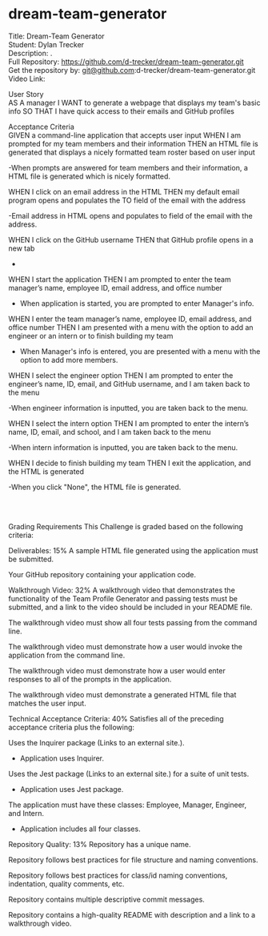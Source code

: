 # dream-team-generator

Title: Dream-Team Generator</br>
Student: Dylan Trecker</br>
Description: .</br>
Full Repository: https://github.com/d-trecker/dream-team-generator.git</br>
Get the repository by: git@github.com:d-trecker/dream-team-generator.git </br>
Video Link: </br>

User Story</br>
AS A manager
I WANT to generate a webpage that displays my team's basic info
SO THAT I have quick access to their emails and GitHub profiles


Acceptance Criteria</br>
GIVEN a command-line application that accepts user input
WHEN I am prompted for my team members and their information
THEN an HTML file is generated that displays a nicely formatted team roster based on user input

-When prompts are answered for team members and their information, a HTML file is generated which is nicely formatted.

WHEN I click on an email address in the HTML
THEN my default email program opens and populates the TO field of the email with the address

-Email address in HTML opens and populates to field of the email with the address. 

WHEN I click on the GitHub username
THEN that GitHub profile opens in a new tab

-

WHEN I start the application
THEN I am prompted to enter the team manager’s name, employee ID, email address, and office number

- When application is started, you are prompted to enter Manager's info.

WHEN I enter the team manager’s name, employee ID, email address, and office number
THEN I am presented with a menu with the option to add an engineer or an intern or to finish building my team

- When Manager's info is entered, you are presented with a menu with the option to add more members. 

WHEN I select the engineer option
THEN I am prompted to enter the engineer’s name, ID, email, and GitHub username, and I am taken back to the menu

-When engineer information is inputted, you are taken back to the menu. 

WHEN I select the intern option
THEN I am prompted to enter the intern’s name, ID, email, and school, and I am taken back to the menu

-When intern information is inputted, you are taken back to the menu. 

WHEN I decide to finish building my team
THEN I exit the application, and the HTML is generated

-When you click "None", the HTML file is generated. 


</br>
</br>

Grading Requirements
This Challenge is graded based on the following criteria:

Deliverables: 15%
A sample HTML file generated using the application must be submitted.

Your GitHub repository containing your application code.

Walkthrough Video: 32%
A walkthrough video that demonstrates the functionality of the Team Profile Generator and passing tests must be submitted, and a link to the video should be included in your README file.

The walkthrough video must show all four tests passing from the command line.

The walkthrough video must demonstrate how a user would invoke the application from the command line.

The walkthrough video must demonstrate how a user would enter responses to all of the prompts in the application.

The walkthrough video must demonstrate a generated HTML file that matches the user input.

Technical Acceptance Criteria: 40%
Satisfies all of the preceding acceptance criteria plus the following:

Uses the Inquirer package (Links to an external site.).

- Application uses Inquirer. 

Uses the Jest package (Links to an external site.) for a suite of unit tests.

- Application uses Jest package. 

The application must have these classes: Employee, Manager, Engineer, and Intern.

- Application includes all four classes. 

Repository Quality: 13%
Repository has a unique name.

Repository follows best practices for file structure and naming conventions.

Repository follows best practices for class/id naming conventions, indentation, quality comments, etc.

Repository contains multiple descriptive commit messages.

Repository contains a high-quality README with description and a link to a walkthrough video.